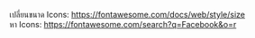 เปลี่ยนขนาด Icons: https://fontawesome.com/docs/web/style/size <br/>
หา Icons: https://fontawesome.com/search?q=Facebook&o=r



